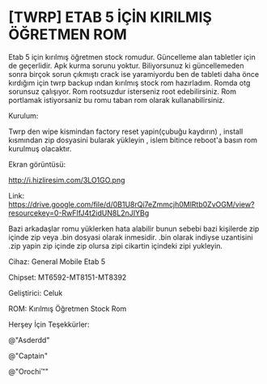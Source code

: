# [TWRP] ETAB 5 İÇİN KIRILMIŞ ÖĞRETMEN ROM

Etab 5 için kırılmış öğretmen stock romudur. Güncelleme alan tabletler için de geçerlidir. Apk kurma sorunu yoktur. Biliyorsunuz ki güncellemeden sonra birçok sorun çıkmıştı crack ise yaramiyordu ben de tableti daha önce kırdığım için twrp backup ından kırılmış stock rom hazırladım. Romda otg sorunsuz çalışıyor. Rom rootsuzdur isterseniz root edebilirsiniz. Rom portlamak istiyorsaniz bu romu taban rom olarak kullanabilirsiniz.

Kurulum:

Twrp den wipe kismindan factory reset yapin(çubuğu kaydırın) , install kısmından zip dosyasini bularak yükleyin , islem bitince reboot'a basın rom kurulmuş olacaktır.

Ekran görüntüsü:

http://i.hizliresim.com/3LO1GO.png

Link: https://drive.google.com/file/d/0B1U8rQi7eZmmcjh0MlRtb0ZvOGM/view?resourcekey=0-RwFIfJ4t2idUN8L2nJIYBg

Bazi arkadaşlar romu yüklerken hata alabilir bunun sebebi bazi kişilerde zip içinde zip veya .bin dosyasi olarak inmesidir. .bin olarak indiyse uzantisini .zip yapin zip içinde zip olursa zipi cikartin içindeki zipi yukleyin.

Cihaz: General Mobile Etab 5

Chipset: MT6592-MT8151-MT8392

Geliştirici: Celuk

ROM: Kırılmış Öğretmen Stock Rom

Herşey İçin Teşekkürler:

@"Asderdd"

@"Captain" 

@"Orochi™"
